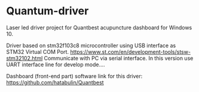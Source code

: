 # Quantum-driver

Laser led driver project for Quantbest acupuncture dashboard for Windows 10.

Driver based on stm32f103c8 microcontroller using USB interface as STM32 Virtual COM Port. https://www.st.com/en/development-tools/stsw-stm32102.html
Communicate with PC via serial interface. In this version use  UART interface line for develop mode....

Dashboard (front-end part) software link for this driver: https://github.com/hatabulin/Quantbest
